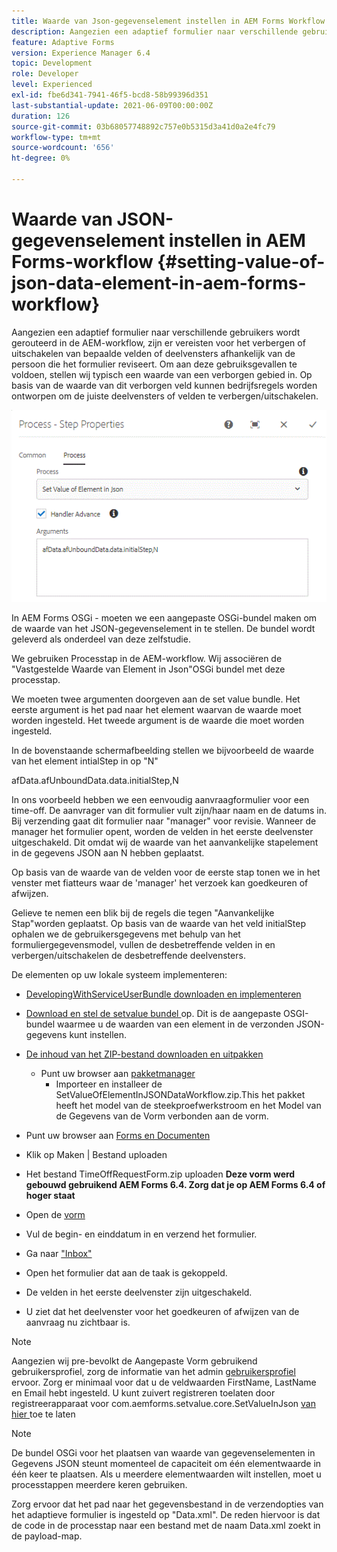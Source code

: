 ```yaml
---
title: Waarde van Json-gegevenselement instellen in AEM Forms Workflow
description: Aangezien een adaptief formulier naar verschillende gebruikers wordt gerouteerd in de AEM-workflow, zijn er vereisten voor het verbergen of uitschakelen van bepaalde velden of deelvensters afhankelijk van de persoon die het formulier reviseert. Om aan deze gebruiksgevallen te voldoen, stellen wij typisch een waarde van een verborgen gebied in. Op basis van de waarde van dit verborgen veld kunnen bedrijfsregels worden ontworpen om de juiste deelvensters of velden te verbergen/uitschakelen.
feature: Adaptive Forms
version: Experience Manager 6.4
topic: Development
role: Developer
level: Experienced
exl-id: fbe6d341-7941-46f5-bcd8-58b99396d351
last-substantial-update: 2021-06-09T00:00:00Z
duration: 126
source-git-commit: 03b68057748892c757e0b5315d3a41d0a2e4fc79
workflow-type: tm+mt
source-wordcount: '656'
ht-degree: 0%

---
```


# Waarde van JSON-gegevenselement instellen in AEM Forms-workflow {#setting-value-of-json-data-element-in-aem-forms-workflow}

Aangezien een adaptief formulier naar verschillende gebruikers wordt gerouteerd in de AEM-workflow, zijn er vereisten voor het verbergen of uitschakelen van bepaalde velden of deelvensters afhankelijk van de persoon die het formulier reviseert. Om aan deze gebruiksgevallen te voldoen, stellen wij typisch een waarde van een verborgen gebied in. Op basis van de waarde van dit verborgen veld kunnen bedrijfsregels worden ontworpen om de juiste deelvensters of velden te verbergen/uitschakelen.

![ Plaatsende waarde van een element in jsgegevens ](assets/capture-3.gif)

In AEM Forms OSGi - moeten we een aangepaste OSGi-bundel maken om de waarde van het JSON-gegevenselement in te stellen. De bundel wordt geleverd als onderdeel van deze zelfstudie.

We gebruiken Processtap in de AEM-workflow. Wij associëren de &quot;Vastgestelde Waarde van Element in Json&quot;OSGi bundel met deze processtap.

We moeten twee argumenten doorgeven aan de set value bundle. Het eerste argument is het pad naar het element waarvan de waarde moet worden ingesteld. Het tweede argument is de waarde die moet worden ingesteld.

In de bovenstaande schermafbeelding stellen we bijvoorbeeld de waarde van het element intialStep in op &quot;N&quot;

afData.afUnboundData.data.initialStep,N

In ons voorbeeld hebben we een eenvoudig aanvraagformulier voor een time-off. De aanvrager van dit formulier vult zijn/haar naam en de datums in. Bij verzending gaat dit formulier naar &quot;manager&quot; voor revisie. Wanneer de manager het formulier opent, worden de velden in het eerste deelvenster uitgeschakeld. Dit omdat wij de waarde van het aanvankelijke stapelement in de gegevens JSON aan N hebben geplaatst.

Op basis van de waarde van de velden voor de eerste stap tonen we in het venster met fiatteurs waar de &#39;manager&#39; het verzoek kan goedkeuren of afwijzen.

Gelieve te nemen een blik bij de regels die tegen &quot;Aanvankelijke Stap&quot;worden geplaatst. Op basis van de waarde van het veld initialStep ophalen we de gebruikersgegevens met behulp van het formuliergegevensmodel, vullen de desbetreffende velden in en verbergen/uitschakelen de desbetreffende deelvensters.

De elementen op uw lokale systeem implementeren:

* [DevelopingWithServiceUserBundle downloaden en implementeren](/help/forms/assets/common-osgi-bundles/DevelopingWithServiceUser.jar)

* [ Download en stel de setvalue bundel ](/help/forms/assets/common-osgi-bundles/SetValueApp.core-1.0-SNAPSHOT.jar) op. Dit is de aangepaste OSGI-bundel waarmee u de waarden van een element in de verzonden JSON-gegevens kunt instellen.

* [De inhoud van het ZIP-bestand downloaden en uitpakken](assets/set-value-jsondata.zip)
   * Punt uw browser aan [ pakketmanager ](http://localhost:4502/crx/packmgr/index.jsp)
      * Importeer en installeer de SetValueOfElementInJSONDataWorkflow.zip.This het pakket heeft het model van de steekproefwerkstroom en het Model van de Gegevens van de Vorm verbonden aan de vorm.

* Punt uw browser aan [ Forms en Documenten ](http://localhost:4502/aem/forms.html/content/dam/formsanddocuments)
* Klik op Maken | Bestand uploaden
* Het bestand TimeOffRequestForm.zip uploaden
  **Deze vorm werd gebouwd gebruikend AEM Forms 6.4. Zorg dat je op AEM Forms 6.4 of hoger staat**
* Open de [ vorm ](http://localhost:4502/content/dam/formsanddocuments/timeoffrequest/jcr:content?wcmmode=disabled)
* Vul de begin- en einddatum in en verzend het formulier.
* Ga naar [ &quot;Inbox&quot;](http://localhost:4502/aem/inbox)
* Open het formulier dat aan de taak is gekoppeld.
* De velden in het eerste deelvenster zijn uitgeschakeld.
* U ziet dat het deelvenster voor het goedkeuren of afwijzen van de aanvraag nu zichtbaar is.

>[!NOTE]
>
>Aangezien wij pre-bevolkt de Aangepaste Vorm gebruikend gebruikersprofiel, zorg de informatie van het admin [ gebruikersprofiel ](http://localhost:4502/security/users.html) ervoor. Zorg er minimaal voor dat u de veldwaarden FirstName, LastName en Email hebt ingesteld.
>U kunt zuivert registreren toelaten door registreerapparaat voor com.aemforms.setvalue.core.SetValueInJson [ van hier ](http://localhost:4502/system/console/slinglog) toe te laten

>[!NOTE]
>
>De bundel OSGi voor het plaatsen van waarde van gegevenselementen in Gegevens JSON steunt momenteel de capaciteit om één elementwaarde in één keer te plaatsen. Als u meerdere elementwaarden wilt instellen, moet u processtappen meerdere keren gebruiken.
>
>Zorg ervoor dat het pad naar het gegevensbestand in de verzendopties van het adaptieve formulier is ingesteld op &quot;Data.xml&quot;. De reden hiervoor is dat de code in de processtap naar een bestand met de naam Data.xml zoekt in de payload-map.

